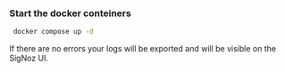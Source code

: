 ### Start the docker conteiners

```bash
 docker compose up -d 
```
If there are no errors your logs will be exported and will be visible on the SigNoz UI.
